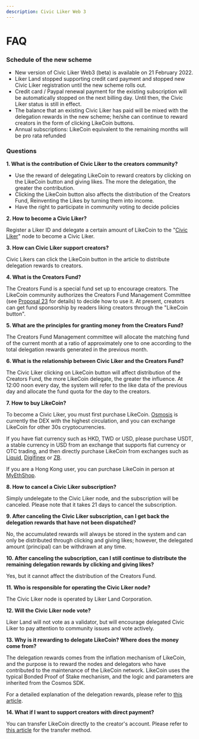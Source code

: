 ```yaml
---
description: Civic Liker Web 3
---
```


# FAQ

### Schedule of the new scheme

* New version of Civic Liker Web3 (beta) is available on 21 February 2022.&#x20;
* Liker Land stopped supporting credit card payment and stopped new Civic Liker registration until the new scheme rolls out.
* Credit card / Paypal renewal payment for the existing subscription will be automatically stopped on the next billing day. Until then, the Civic Liker status is still in effect.
* The balance that an existing Civic Liker has paid will be mixed with the delegation rewards in the new scheme; he/she can continue to reward creators in the form of clicking LikeCoin buttons.&#x20;
* Annual subscriptions: LikeCoin equivalent to the remaining months will be pro rata refunded

### Questions

**1. What is the contribution of Civic Liker to the creators community?**

* Use the reward of delegating LikeCoin to reward creators by clicking on the LikeCoin button and giving likes. The more the delegation, the greater the contribution.
* Clicking the LikeCoin button also affects the distribution of the Creators Fund, Reinventing the Likes by turning them into income.&#x20;
* Have the right to participate in community voting to decide policies

**2. How to become a Civic Liker?**

Register a Liker ID and delegate a certain amount of LikeCoin to the "[Civic Liker](https://likecoin.bigdipper.live/validators/likevaloper1jxpfche2386a6m0kvfpj6xq9zlrjtuqwz2rnug)" node to become a Civic Liker.

**3. How can Civic Liker support creators?**

Civic Likers can click the LikeCoin button in the article to distribute delegation rewards to creators.

**4. What is the Creators Fund?**

The Creators Fund is a special fund set up to encourage creators. The LikeCoin community authorizes the Creators Fund Management Committee (see [Proposal 23](https://likecoin.bigdipper.live/proposals/23) for details) to decide how to use it. At present, creators can get fund sponsorship by readers liking creators through the "LikeCoin button".

**5. What are the principles for granting money from the Creators Fund?**

The Creators Fund Management committee will allocate the matching fund of the current month at a ratio of approximately one to one according to the total delegation rewards generated in the previous month.

**6. What is the relationship between Civic Liker and the Creators Fund?**

The Civic Liker clicking on LikeCoin button will affect distribution of the Creators Fund, the more LikeCoin delegate, the greater the influence. At 12:00 noon every day, the system will refer to the like data of the previous day and allocate the fund quota for the day to the creators.

**7. How to buy LikeCoin?**

To become a Civic Liker, you must first purchase LikeCoin. [Osmosis](../../general-guides/trade/trade-in-osmosis.md) is currently the DEX with the highest circulation, and you can exchange LikeCoin for other 30s cryptocurrencies.

If you have fiat currency such as HKD, TWD or USD, please purchase USDT, a stable currency in USD from an exchange that supports fiat currency or OTC trading, and then directly purchase LikeCoin from exchanges such as [Liquid](../../archive/archive/trade/trade-in-liquid.md), [Digifinex](../../general-guides/trade/trade-in-digifinex.md) or [ZB](../../general-guides/trade/trade-in-zb.md).

If you are a Hong Kong user, you can purchase LikeCoin in person at [MyEthShop](../../general-guides/trade/registering-and-trade-in-myethshop.md).

**8. How to cancel a Civic Liker subscription?**

Simply undelegate to the Civic Liker node, and the subscription will be canceled. Please note that it takes 21 days to cancel the subscription.

**9. After canceling the Civic Liker subscription, can I get back the delegation rewards that have not been dispatched?**

No, the accumulated rewards will always be stored in the system and can only be distributed through clicking and giving likes; however, the delegated amount (principal) can be withdrawn at any time.

**10. After canceling the subscription, can I still continue to distribute the remaining delegation rewards by clicking and giving likes?**

Yes, but it cannot affect the distribution of the Creators Fund.

**11. Who is responsible for operating the Civic Liker node?**

The Civic Liker node is operated by Liker Land Corporation.

**12. Will the Civic Liker node vote?**

Liker Land will not vote as a validator, but will encourage delegated Civic Liker to pay attention to community issues and vote actively.

**13. Why is it rewarding to delegate LikeCoin? Where does the money come from?**

The delegation rewards comes from the inflation mechanism of LikeCoin, and the purpose is to reward the nodes and delegators who have contributed to the maintenance of the LikeCoin network. LikeCoin uses the typical Bonded Proof of Stake mechanism, and the logic and parameters are inherited from the Cosmos SDK.

For a detailed explanation of the delegation rewards, please refer to [this article](../../general-guides/stake/where-comes-the-likecoin-rewards.md).

**14. What if I want to support creators with direct payment?**

You can transfer LikeCoin directly to the creator's account. Please refer to [this article](../../general-guides/wallet/like-pay.md) for the transfer method.
